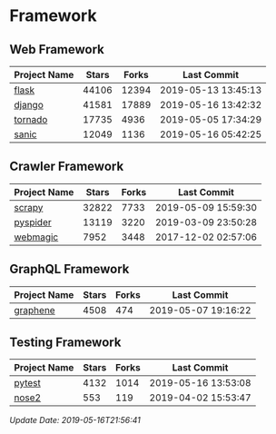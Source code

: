 # Framework

## Web Framework

| Project Name | Stars | Forks | Last Commit |
| ------------ | ----- | ----- | ----------- |
| [flask](https://github.com/pallets/flask) | 44106 | 12394 | 2019-05-13 13:45:13 |
| [django](https://github.com/django/django) | 41581 | 17889 | 2019-05-16 13:42:32 |
| [tornado](https://github.com/tornadoweb/tornado) | 17735 | 4936 | 2019-05-05 17:34:29 |
| [sanic](https://github.com/huge-success/sanic) | 12049 | 1136 | 2019-05-16 05:42:25 |

## Crawler Framework

| Project Name | Stars | Forks | Last Commit |
| ------------ | ----- | ----- | ----------- |
| [scrapy](https://github.com/scrapy/scrapy) | 32822 | 7733 | 2019-05-09 15:59:30 |
| [pyspider](https://github.com/binux/pyspider) | 13119 | 3220 | 2019-03-09 23:50:28 |
| [webmagic](https://github.com/code4craft/webmagic) | 7952 | 3448 | 2017-12-02 02:57:06 |

## GraphQL Framework

| Project Name | Stars | Forks | Last Commit |
| ------------ | ----- | ----- | ----------- |
| [graphene](https://github.com/graphql-python/graphene) | 4508 | 474 | 2019-05-07 19:16:22 |

## Testing Framework

| Project Name | Stars | Forks | Last Commit |
| ------------ | ----- | ----- | ----------- |
| [pytest](https://github.com/pytest-dev/pytest) | 4132 | 1014 | 2019-05-16 13:53:08 |
| [nose2](https://github.com/nose-devs/nose2) | 553 | 119 | 2019-04-02 15:53:47 |

*Update Date: 2019-05-16T21:56:41*